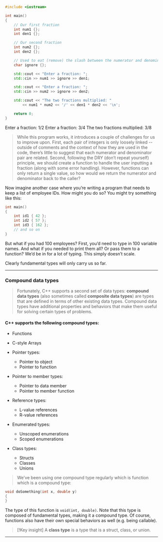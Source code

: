 
```cpp
#include <iostream>

int main()
{
    // Our first fraction
    int num1 {};
    int den1 {};

    // Our second fraction
    int num2 {};
    int den2 {};

    // Used to eat (remove) the slash between the numerator and denominator
    char ignore {};

    std::cout << "Enter a fraction: ";
    std::cin >> num1 >> ignore >> den1;

    std::cout << "Enter a fraction: ";
    std::cin >> num2 >> ignore >> den2;

    std::cout << "The two fractions multiplied: "
        << num1 * num2 << '/' << den1 * den2 << '\n';

    return 0;
}
```
Enter a fraction: 1/2
Enter a fraction: 3/4
The two fractions multiplied: 3/8

>While this program works, it introduces a couple of challenges for us to improve upon. First, each pair of integers is only loosely linked -- outside of comments and the context of how they are used in the code, there’s little to suggest that each numerator and denominator pair are related. Second, following the DRY (don’t repeat yourself) principle, we should create a function to handle the user inputting a fraction (along with some error handling). However, functions can only return a single value, so how would we return the numerator and denominator back to the caller?

Now imagine another case where you’re writing a program that needs to keep a list of employee IDs. How might you do so? You might try something like this:

```cpp
int main()
{
    int id1 { 42 };
    int id2 { 57 };
    int id3 { 162 };
    // and so on
}
```

But what if you had 100 employees? First, you’d need to type in 100 variable names. And what if you needed to print them all? Or pass them to a function? We’d be in for a lot of typing. This simply doesn’t scale.

Clearly fundamental types will only carry us so far.

---
### Compound data types

>Fortunately, C++ supports a second set of data types: **compound data types** (also sometimes called **composite data types**) are types that are defined in terms of other existing data types. Compound data types have additional properties and behaviors that make them useful for solving certain types of problems.

#### C++ supports the following compound types:

- Functions

- C-style Arrays

- Pointer types:

	- Pointer to object
	- Pointer to function

- Pointer to member types:

	- Pointer to data member
	- Pointer to member function

- Reference types:

	- L-value references
	- R-value references

- Enumerated types:

	- Unscoped enumerations
	- Scoped enumerations

- Class types:

	- Structs
	- Classes
	- Unions


>We've been using one compound type regularly which is function which is a compound type:

```cpp
void doSomething(int x, double y)
{
}
```

The type of this function is `void(int, double)`. Note that this type is composed of fundamental types, making it a compound type. Of course, functions also have their own special behaviors as well (e.g. being callable).

>[!Key insight]
>A **class type** is a type that is a struct, class, or union.

---
